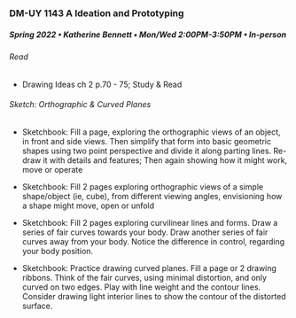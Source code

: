 ### DM-UY 1143 A Ideation and Prototyping
##### Spring 2022 • Katherine Bennett • Mon/Wed 2:00PM-3:50PM • In-person

###### Read 

* Drawing Ideas ch 2 p.70 - 75; Study & Read

###### Sketch: Orthographic & Curved Planes


 - Sketchbook: Fill a page, exploring the orthographic views of an object, in front and side views. Then simplify that form into basic geometric shapes using two point perspective and divide it along parting lines. Re-draw it with details and features; Then again showing how it might work, move or operate

 - Sketchbook: Fill 2 pages exploring orthographic views of a simple shape/object (ie, cube), from different viewing angles, envisioning how a shape might move, open or unfold

 - Sketchbook: Fill 2 pages exploring curvilinear lines and forms. Draw a series of fair curves towards your body. Draw another series of fair curves away from your body. Notice the difference in control, regarding your body position.

 - Sketchbook: Practice drawing curved planes. Fill a page or 2 drawing ribbons. Think of the fair curves, using minimal distortion, and only curved on two edges. Play with line weight and the contour lines. Consider drawing light interior lines to show the contour of the distorted surface.